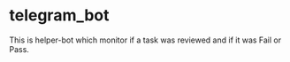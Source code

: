 # telegram_bot

This is helper-bot which monitor if a task was reviewed and if it was Fail or Pass.
